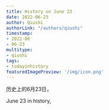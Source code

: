 ```yaml
---
title: History on June 23
date: 2022-06-23
author: Qiushi 
authorLink: "/authors/qiushi"
timestamp: 
- 2022-06
- 06-23
multitype: 
- qiushi
tags: 
- todayinhistory
featuredImagePreview: '/img/icon.png'
---
```









历史上的6月23日，

June 23 in history, 

<!--more-->

